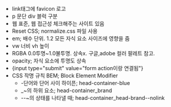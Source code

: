 - link태그에 favicon 로고
- p 문단 div 블럭 구분
- 웹 표준, 웹 접근성 체크해주는 사이트 있음
- Reset CSS; normalize.css 파일  사용
- em; 배수 단위. 1.2 모든 자식 요소 사이즈에 영향을 줌
- vw 너비 vh 높이
- RGBA 0.0투명~1.0불투명. 상속x. 구글,adobe 컬러 팔레트 참고.
- opacity; 자식 요소에 투명도 상속
- {input type="submit" value="form action이랑 연결됨"}
- CSS 작명 규칙 BEM; Block Element Modifier
  - -단어와 단어 사이 하이픈; head-container-blue
  - _~의 하위 요소; head-container_brand
  - --~의 상태를 나타낼 때; head-container_head-brand--nolink
